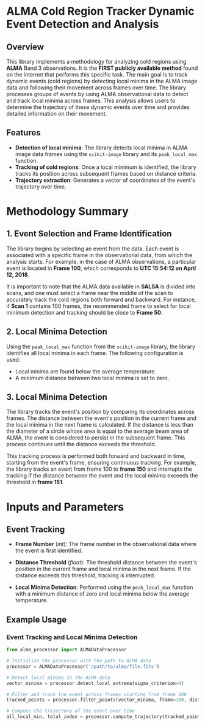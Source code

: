 
# ALMA Cold Region Tracker Dynamic Event Detection and Analysis

## Overview
This library implements a methodology for analyzing cold regions using **ALMA** Band 3 observations.  It is the **FIRST publicly available method** found on the internet that performs this specific task.  The main goal is to track dynamic events (cold regions) by detecting local minima in the ALMA image data and following their movement across frames over time. The library processes groups of events by using ALMA observational data to detect and track local minima across frames. This analysis allows users to determine the trajectory of these dynamic events over time and provides detailed information on their movement.

## Features

- **Detection of local minima**: The library detects local minima in ALMA image data frames using the `scikit-image` library and its `peak_local_max` function.
- **Tracking of cold regions**: Once a local minimum is identified, the library tracks its position across subsequent frames based on distance criteria.
- **Trajectory extraction**: Generates a vector of coordinates of the event's trajectory over time.

# Methodology Summary

## 1. Event Selection and Frame Identification
The library begins by selecting an event from the data. Each event is associated with a specific frame in the observational data, from which the analysis starts. For example, in the case of ALMA observations, a particular event is located in **Frame 100**, which corresponds to **UTC 15:54:12 on April 12, 2018**.

It is important to note that the ALMA data available in **SALSA** is divided into scans, and one must select a frame near the middle of the scan to accurately track the cold regions both forward and backward. For instance, if **Scan 1** contains 100 frames, the recommended frame to select for local minimum detection and tracking should be close to **Frame 50**.


## 2. Local Minima Detection
Using the `peak_local_max` function from the `scikit-image` library, the library identifies all local minima in each frame. The following configuration is used:

- Local minima are found below the average temperature.
- A minimum distance between two local minima is set to zero.

## 3. Local Minima Detection

The library tracks the event's position by comparing its coordinates across frames. The distance between the event's position in the current frame and the local minima in the next frame is calculated. If the distance is less than the diameter of a circle whose area is equal to the average beam area of ALMA, the event is considered to persist in the subsequent frame. This process continues until the distance exceeds the threshold.

This tracking process is performed both forward and backward in time, starting from the event's frame, ensuring continuous tracking. For example, the library tracks an event from frame 100 to **frame 150** and interrupts the tracking if the distance between the event and the local minima exceeds the threshold in **frame 151**.


# Inputs and Parameters

## Event Tracking

- **Frame Number** (*int*): The frame number in the observational data where the event is first identified.

- **Distance Threshold** (*float*): The threshold distance between the event's position in the current frame and local minima in the next frame. If the distance exceeds this threshold, tracking is interrupted.

- **Local Minima Detection**: Performed using the `peak_local_max` function with a minimum distance of zero and local minima below the average temperature.









## Example Usage

### Event Tracking and Local Minima Detection

```python
from alma_processor import ALMADataProcessor

# Initialize the processor with the path to ALMA data
processor = ALMADataProcessor('/path/to/alma/file.fits')

# Detect local minima in the ALMA data
vector_minima = processor.detect_local_extrema(sigma_criterion=0)

# Filter and track the event across frames starting from frame 100
tracked_points = processor.filter_points(vector_minima, frame=100, distance_threshold=5)

# Compute the trajectory of the event over time
all_local_min, total_index = processor.compute_trajectory(tracked_points[0], 100, 5, vector_minima, [0, 200])
